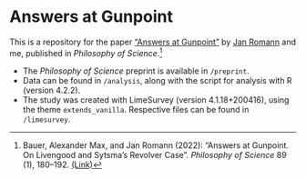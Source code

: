 # Answers at Gunpoint

This is a repository for the paper [“Answers at Gunpoint”](https://doi.org/10.1017/psa.2021.21) by [Jan Romann](https://github.com/JKRhb) and me, published in _Philosophy of Science_.[^1]

- The _Philosophy of Science_ preprint is available in `/preprint`.
- Data can be found in `/analysis`, along with the script for analysis with R (version 4.2.2).
- The study was created with LimeSurvey (version 4.1.18+200416), using the theme `extends_vanilla`. Respective files can be found in `/limesurvey`.

[^1]: Bauer, Alexander Max, and Jan Romann (2022): “Answers at Gunpoint. On Livengood and Sytsma’s Revolver Case”. _Philosophy of Science_ 89 (1), 180–192. [(Link)](https://doi.org/10.1017/psa.2021.21)

